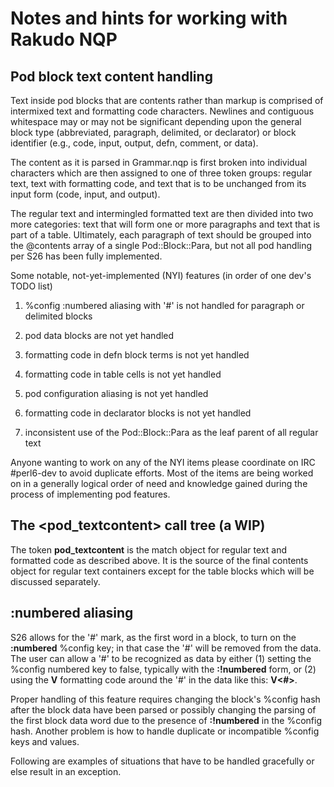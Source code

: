 # Notes and hints for working with Rakudo NQP

## Pod block text content handling

Text inside pod blocks that are contents rather than markup is comprised of
intermixed text and formatting code characters. Newlines and contiguous
whitespace may or may not be significant depending upon the general block type
(abbreviated, paragraph, delimited, or declarator) or block identifier (e.g.,
code, input, output, defn, comment, or data).

The content as it is parsed in Grammar.nqp is first broken into individual
characters which are then assigned to one of three token groups: regular text, text with
formatting code, and text that is to be unchanged from its input form
(code, input, and output).

The regular text and intermingled formatted text are then divided into two more
categories: text that will form one or more paragraphs and text that is part
of a table.  Ultimately, each paragraph of text should be grouped into the
@contents array of a single Pod::Block::Para, but not all pod handling per S26
has been fully implemented.

Some notable, not-yet-implemented (NYI) features (in order of one dev's TODO list)

1. %config :numbered aliasing with '#' is not handled for paragraph or delimited blocks

2. pod data blocks are not yet handled

3. formatting code in defn block terms is not yet handled

4. formatting code in table cells is not yet handled

5. pod configuration aliasing is not yet handled

6. formatting code in declarator blocks is not yet handled

7. inconsistent use of the Pod::Block::Para as the leaf parent of all regular text

Anyone wanting to work on any of the NYI items please coordinate on IRC #perl6-dev to
avoid duplicate efforts.  Most of the items are being worked on in a generally logical
order of need and knowledge gained during the process of implementing pod features.

## The <pod_textcontent> call tree (a WIP)

The token **pod_textcontent** is the match object for regular text and formatted code as
described above. It is the source of the final contents object for regular text containers
except for the table blocks which will be discussed separately.

## :numbered aliasing

S26 allows for the '#' mark, as the first word in a block, to turn on the **:numbered** %config
key; in that case the '#' will be removed from the data. The user can allow a '#' to be
recognized as data by either (1) setting the %config numbered key to false, typically with the
**:!numbered** form, or (2) using the **V** formatting code around the '#' in the data like this: **V<#>**.

Proper handling of this feature requires changing the block's %config hash after the block data have been
parsed or possibly changing the parsing of the first block data word due to the presence of **:!numbered** in
the %config hash. Another problem is how to handle duplicate or incompatible %config keys and values.

Following are examples of situations that have to be handled gracefully or else result in an exception.
  

   
